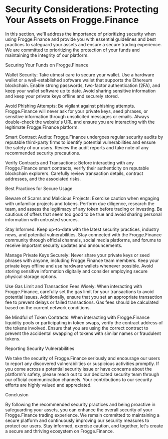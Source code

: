 # Security Considerations: Protecting Your Assets on Frogge.Finance

In this section, we'll address the importance of prioritizing security when using Frogge.Finance and provide you with essential guidelines and best practices to safeguard your assets and ensure a secure trading experience. We are committed to prioritizing the protection of your funds and maintaining the integrity of our platform.

Securing Your Funds on Frogge.Finance

Wallet Security: Take utmost care to secure your wallet. Use a hardware wallet or a well-established software wallet that supports the Ethereum blockchain. Enable strong passwords, two-factor authentication (2FA), and keep your wallet software up to date. Avoid sharing sensitive information and keep your private keys offline and securely stored.

Avoid Phishing Attempts: Be vigilant against phishing attempts. Frogge.Finance will never ask for your private keys, seed phrases, or sensitive information through unsolicited messages or emails. Always double-check the website's URL and ensure you are interacting with the legitimate Frogge.Finance platform.

Smart Contract Audits: Frogge.Finance undergoes regular security audits by reputable third-party firms to identify potential vulnerabilities and ensure the safety of our users. Review the audit reports and take note of any recommended security precautions.

Verify Contracts and Transactions: Before interacting with any Frogge.Finance smart contracts, verify their authenticity on reputable blockchain explorers. Carefully review transaction details, contract addresses, and the associated risks.

Best Practices for Secure Usage

Beware of Scams and Malicious Projects: Exercise caution when engaging with unfamiliar projects and tokens. Perform due diligence, research the team, and assess the legitimacy of any token before trading or investing. Be cautious of offers that seem too good to be true and avoid sharing personal information with untrusted sources.

Stay Informed: Keep up-to-date with the latest security practices, industry news, and potential vulnerabilities. Stay connected with the Frogge.Finance community through official channels, social media platforms, and forums to receive important security updates and announcements.

Manage Private Keys Securely: Never share your private keys or seed phrases with anyone, including Frogge.Finance team members. Keep your private keys offline and use hardware wallets whenever possible. Avoid storing sensitive information digitally and consider employing secure physical storage options.

Use Gas Limit and Transaction Fees Wisely: When interacting with Frogge.Finance, carefully set the gas limit for your transactions to avoid potential issues. Additionally, ensure that you set an appropriate transaction fee to prevent delays or failed transactions. Gas fees should be calculated based on the current network conditions.

Be Mindful of Token Contracts: When interacting with Frogge.Finance liquidity pools or participating in token swaps, verify the contract address of the tokens involved. Ensure that you are using the correct contract to prevent the accidental swapping of tokens with similar names or fraudulent tokens.

Reporting Security Vulnerabilities

We take the security of Frogge.Finance seriously and encourage our users to report any discovered vulnerabilities or suspicious activities promptly. If you come across a potential security issue or have concerns about the platform's safety, please reach out to our dedicated security team through our official communication channels. Your contributions to our security efforts are highly valued and appreciated.

Conclusion

By following the recommended security practices and being proactive in safeguarding your assets, you can enhance the overall security of your Frogge.Finance trading experience. We remain committed to maintaining a secure platform and continuously improving our security measures to protect our users. Stay informed, exercise caution, and together, let's create a secure and thriving ecosystem on Frogge.Finance.